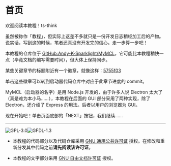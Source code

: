 # 首页

欢迎阅读本教程！ts-think

虽然被称作「教程」，但实际上这差不多就只是一份开发日志稍经加工后的产物。说实话，写到这的时候，笔者还真没有开发完的信心。走一步算一步吧！

本教程的仓库位于 [GitHub:Andy-K-Sparklight/MyMCL](https://github.com/Andy-K-Sparklight/MyMCL/)，它可能比本教程稍快一点（毕竟文档的编写需要时间），但大体上保持同步。

某些关键章节的标题附近有一个徽章，就像这样：[<span class="badge badge-info">5755f03</span>](https://github.com/Andy-K-Sparklight/MyMCL/tree/5755f038624bea0c015cb183cbba547a76b5df2e)

单击这些徽章可以转到启动器代码仓库中对应于此章节进度的 commit。

MyMCL（启动器的名字）是用 Node.js 开发的，由于许多人说 Electron 太大了（真是难为本小马……），本教程在后面的 GUI 部分采用了两种实现，除了 Electron，还介绍了 Express 的用法。后者以用户的浏览器为 GUI。

现在开始吧！单击页面底部的「NEXT」按钮，我们继续……

---

![GPL-3.0](https://www.gnu.org/graphics/gplv3-with-text-136x68.png)![GFDL-1.3](https://www.gnu.org/graphics/gfdl-logo-small.png)

- 本教程的代码部分以及代码仓库采用 [GNU 通用公共许可证](https://www.gnu.org/licenses/gpl-3.0.html) 授权。在修改和重新分发其中代码之前**请先阅读该许可证**。

- 本教程的文字部分采用 [GNU 自由文档许可证](https://www.gnu.org/licenses/fdl-1.3.html) 授权。
